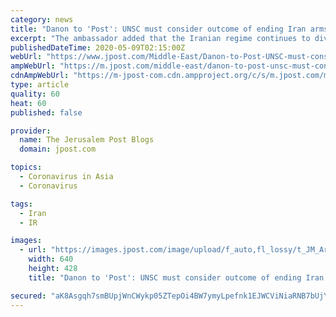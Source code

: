 ```yaml
---
category: news
title: "Danon to 'Post': UNSC must consider outcome of ending Iran arms embargo"
excerpt: "The ambassador added that the Iranian regime continues to divert its national resources from dealing with the coronavirus in favor of its terror ambitions, and calls on the Security Council to discuss the violations described in its letter and condemn them. He told The Jerusalem Post the move is a part of a broader effort, since in October ..."
publishedDateTime: 2020-05-09T02:15:00Z
webUrl: "https://www.jpost.com/Middle-East/Danon-to-Post-UNSC-must-consider-outcome-of-ending-Iran-arms-embargo-627432"
ampWebUrl: "https://m.jpost.com/middle-east/danon-to-post-unsc-must-consider-outcome-of-ending-iran-arms-embargo-627432/amp"
cdnAmpWebUrl: "https://m-jpost-com.cdn.ampproject.org/c/s/m.jpost.com/middle-east/danon-to-post-unsc-must-consider-outcome-of-ending-iran-arms-embargo-627432/amp"
type: article
quality: 60
heat: 60
published: false

provider:
  name: The Jerusalem Post Blogs
  domain: jpost.com

topics:
  - Coronavirus in Asia
  - Coronavirus

tags:
  - Iran
  - IR

images:
  - url: "https://images.jpost.com/image/upload/f_auto,fl_lossy/t_JM_ArticleMainImageFaceDetect/421452"
    width: 640
    height: 428
    title: "Danon to 'Post': UNSC must consider outcome of ending Iran arms embargo"

secured: "aK8Asgqh7smBUpjWnCWykp05ZTepOi4BW7ymyLpefnk1EJWCViNiaRNB7bUjYBB9+3xsALNYojIcBzZObG5VuFxK9u49M4WrrskyDyNSbeFNaC5oE2L/+dxHvOFFaZ5+ZFVx9m0hCL2I5jj97V8jukOptH8hgGglnL+SzuXRmrHyrDrSSBjr9RxmJgd1Ye5bGIuh17cJ6npuuwUrn7iaqI8SoZ9hYximmLsm5MMeGJ1uQuy2Fk2NQFdpvi+c0AsgQ7vMnaGtS4E1bWAJVFz61T2ZisoDw8x2BanxTzIcLhoi786UFKbb5bDYWRY64Ghc;aU+yUrE8dCoqmCvmvGWjFA=="
---
```


